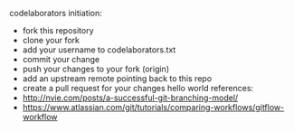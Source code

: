 codelaborators initiation:
* fork this repository
* clone your fork
* add your username to codelaborators.txt
* commit your change
* push your changes to your fork (origin)
* add an upstream remote pointing back to this repo
* create a pull request for your changes
hello world
references:
* http://nvie.com/posts/a-successful-git-branching-model/
* https://www.atlassian.com/git/tutorials/comparing-workflows/gitflow-workflow
